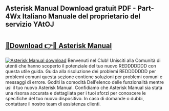 ## Asterisk Manual Download gratuit PDF - Part-4Wx Italiano Manuale del proprietario del servizio YAtOJ

# <h2><a href="http://dfbezl.blite.top/?on=Asterisk+Manual">🔗Download 👉🔴 Asterisk Manual</a></h2>

[![Asterisk Manual download](https://i.imgur.com/lujVjoI.png)](http://dfbezl.blite.top/?on=Asterisk+Manual)
Benvenuti nel Club! Unisciti alla Comunità di utenti che hanno scoperto il potenziale del tuo nuovo REDDDDDDD con questa utile guida. Guida alla risoluzione dei problemi REDDDDDDD per problemi comuni questa sezione contiene soluzioni per problemi comuni e messaggi di errore. Goditi la comodità Dell'elenco delle funzionalità mentre usi il tuo nuovo Asterisk Manual. Confidiamo che Asterisk Manual sia stata una risorsa accurata e dettagliata per i tuoi sforzi per conoscere le specifiche del tuo nuovo dispositivo. In caso di domande o dubbi, contattare il nostro team di assistenza clienti.
